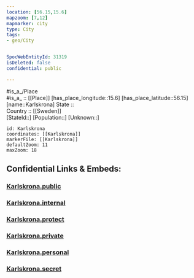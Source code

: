 ```yaml
---
location: [56.15,15.6] 
mapzoom: [7,12] 
mapmarker: city 
type: City
tags:
- geo/City


SpocWebEntityId: 31319
isDeleted: false
confidential: public

---
```

#is_a_/Place  
#is_a_ :: [[Place]] 
[has_place_longitude::15.6] 
[has_place_latitude::56.15] 
[name::Karlskrona] 
State ::  
Country :: [[Sweden]]  
[StateId::] 
[Population::] 
[Unknown::] 


```leaflet
id: Karlskrona
coordinates: [[Karlskrona]] 
markerFile: [[Karlskrona]] 
defaultZoom: 11 
maxZoom: 18
```


## Confidential Links & Embeds: 

### [Karlskrona.public](/_public/\Earth\Continent\Europe\Europe~North\Sweden\CityKarlskrona.public.md) 

### [Karlskrona.internal](/_internal/\Earth\Continent\Europe\Europe~North\Sweden\CityKarlskrona.internal.md) 

### [Karlskrona.protect](/_protect/\Earth\Continent\Europe\Europe~North\Sweden\CityKarlskrona.protect.md) 

### [Karlskrona.private](/_private/\Earth\Continent\Europe\Europe~North\Sweden\CityKarlskrona.private.md) 

### [Karlskrona.personal](/_personal/\Earth\Continent\Europe\Europe~North\Sweden\CityKarlskrona.personal.md) 

### [Karlskrona.secret](/_secret/\Earth\Continent\Europe\Europe~North\Sweden\CityKarlskrona.secret.md)

